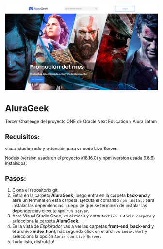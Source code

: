 ![imagen de muestra](https://github.com/Seba-Gonzale/AluraGeek/blob/main/front-end/public/Captura%20de%20pantalla%20de%202023-06-10%2014-56-47.png)

# AluraGeek
Tercer Challenge del proyecto ONE de Oracle Next Education y Alura Latam

## Requisitos:
visual studio code y extensión para vs code Live Server.

Nodejs (version usada en el proyecto v18.16.0) y npm (version usada 9.6.6) instalados.

## Pasos:
1. Clona el repositorio git.
2. Entra en la carpeta **AluraGeek**, luego entra en la carpeta **back-end** y abre un terminal en ésta carpeta. Ejecuta el comando `npm install` para instalar las dependencias. Luego de que se terminen de instalar las dependencias ejecuta `npm run server`.
3. Abre Visual Studio Code, ve al menú y entra `Archivo` -> `Abrir carpeta` y selecciona la carpeta **AluraGeek**.
4. En la vista de *Explorador* vas a ver las carpetas **front-end**, **back-end** y el archivo **index.html**, haz segundo click en el archivo `index.html` y selecciona la opción `Abrir con Live Server`.
5. Todo listo, disfrutalo!
